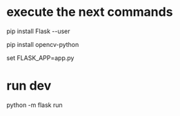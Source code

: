 # execute the next commands

pip install Flask --user

pip install opencv-python

set FLASK_APP=app.py

# run dev

python -m flask run